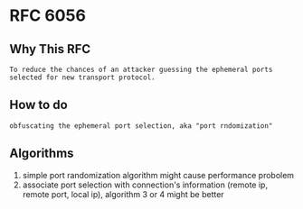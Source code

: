 # RFC 6056

## Why This RFC
```
To reduce the chances of an attacker guessing the ephemeral ports selected for new transport protocol.
```

## How to do
```
obfuscating the ephemeral port selection, aka "port rndomization"
```

## Algorithms
1. simple port randomization algorithm might cause performance probolem
2. associate port selection with connection's information (remote ip, remote port, local ip), algorithm 3 or 4 might be better
